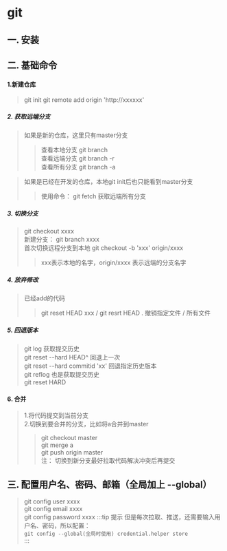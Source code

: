 # git

## 一. 安装

## 二. 基础命令
#### 1.新建仓库
> git init
> git remote add origin 'http://xxxxxx'

##### 2. 获取远端分支
> 如果是新的仓库，这里只有master分支 <br />
>> 查看本地分支 git branch <br />
>> 查看远端分支 git branch -r <br />
>> 查看所有分支 git branch -a

> 如果是已经在开发的仓库，本地git init后也只能看到master分支 <br />
>> 使用命令： git fetch 获取远端所有分支

##### 3. 切换分支
> git checkout xxxx <br />
> 新建分支： git branch xxxx <br />
> 首次切换远程分支到本地 git checkout -b 'xxx' origin/xxxx <br />
>> xxx表示本地的名字，origin/xxxx 表示远端的分支名字

##### 4. 放弃修改
> 已经add的代码 <br />
>> git reset HEAD xxx / git resrt HEAD . 撤销指定文件 / 所有文件

##### 5. 回退版本
> git log 获取提交历史 <br />
> git reset --hard HEAD^ 回退上一次 <br />
> git reset --hard commitid 'xx' 回退指定历史版本 <br />
> git reflog 也是获取提交历史 <br />
> git reset HARD 

#### 6. 合并
> 1.将代码提交到当前分支 <br />
> 2.切换到要合并的分支，比如将a合并到master <br />
>> git checkout master <br />
>> git merge a <br />
>> git push origin master <br />
注： 切换到新分支最好拉取代码解决冲突后再提交

## 三. 配置用户名、密码、邮箱（全局加上 --global）
> git config user xxxx <br />
> git config email xxxx <br />
> git config password xxxx
:::tip 提示
但是每次拉取、推送，还需要输入用户名、密码，所以配置： <br />
`git config --global(全局时使用) credential.helper store` <br />
:::
